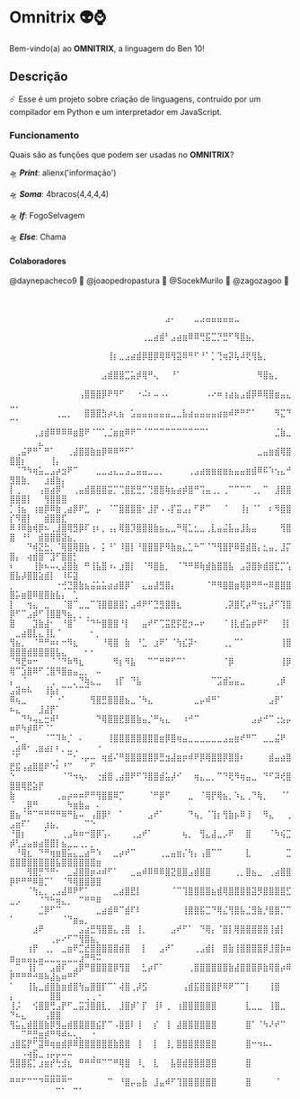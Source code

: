 # Omnitrix 👽⌚
Bem-vindo(a) ao **OMNITRIX**, a linguagem do Ben 10!

## Descrição
☄️ Esse é um projeto sobre criação de linguagens, contruído por um compilador em Python e um interpretador em JavaScript. 

### Funcionamento
Quais são as funções que podem ser usadas no **OMNITRIX**?


🛸 ***Print***: alienx('informação')

🛸 ***Soma***: 4bracos(4,4,4,4)

🛸 ***If***: FogoSelvagem 

🛸 ***Else***: Chama


#### Colaboradores
@daynepacheco9 🌌
@joaopedropastura 🌌
@SocekMurilo 🌌
@zagozagoo 🌌


⠀⠀⠀⠀⠀⠀⠀⠀⠀⠀⠀⠀⠀⠀⠀⠀⠀⠀⠀⠀⠀⠀⠀⠀⠀⠀⠀⠀⠀⠀⠀⠀⠀⠀⠀⠀⠀⠀⠀⠀⠀⠀⠀⠀⠀⠀⠀⠀⠀⠀⠀⠀⠀⠀⠀⠀⠀⠀⠀⠀⠀
⠀⠀⠀⠀⠀⠀⠀⠀⠀⠀⠀⠀⠀⠀⠀⠀⠀⠀⠀⠀⠀⠀⠀⠀⠀⠀⠀⣠⠄⠀⠀⠀⣀⣠⣤⣤⣤⣤⣤⣀⠀⠀⠀⠀⠀⠀⠀⠀⠀⠀⠀⠀⠀⠀⠀⠀⠀⠀⠀⠀⠀⠀⠀⠀⠀
⠀⠀⠀⠀⠀⠀⠀⠀⠀⠀⠀⠀⠀⠀⠀⠀⠀⠀⠀⠀⠀⠀⠀⢀⣀⣴⣾⠃⣠⣴⣶⠿⠿⢛⣯⣉⡙⣛⠋⠻⣿⣦⡀⠀⠀⠀⠀⠀⠀⠀⠀⠀⠀⠀⠀⠀⠀⠀⠀⠀⠀⠀⠀⠀⠀
⠀⠀⠀⠀⠀⠀⠀⠀⠀⠀⠀⠀⠀⠀⠀⠀⠀⢸⡆⣀⣠⣴⣾⡿⣿⡿⢿⠿⢻⣽⠿⠛⠋⠘⠁⡁⢙⢶⡽⢧⠼⢟⢻⣧⡀⠀⠀⠀⠀⠀⠀⠀⠀⠀⠀⠀⠀⠀⠀⠀⠀⠀⠀⠀⠀
⠀⠀⠀⠀⠀⠀⠀⠀⠀⠀⠀⠀⠀⠀⠀⠀⣠⣾⣿⣿⣉⣥⡾⢿⠛⢄⠀⠀⠘⠁⠀⠀⠀⠀⠀⠀⠀⠀⠀⠀⠀⠀⠀⠻⣿⣦⡀⠀⠀⠀⠀⠀⠀⠀⠀⠀⠀⠀⠀⠀⠀⠀⠀⠀⠀
⠀ ⠀⠀⠀⠀⠀⠀⠀⠀⠀⠀⠀⠀⢠⣿⣿⣿⡿⠟⠻⠋⠀⠀⠐⠬⠆⠤⠠⠄⠀⠀⠀⠀⠀⠀⠠⠔⠶⢰⣴⣦⣠⣾⡿⠿⢿⣿⣶⣤⣄⣀⡀⠀⠀⠀⠀⠀⠀⠀⠀⠀⠀⠀⠀
 ⠀⠀⠀⠀⠀⠀⠀⠀⢀⣀⡀⠀⠀⣿⣿⣿⣳⡴⢆⣦⠀⣡⣤⣤⣤⣤⣤⣤⣀⣀⣧⣴⣤⣤⣤⣤⣴⣶⠾⠟⠛⠋⠁⠀⠀⠀⠻⣍⠙⠉⠁⠀⠀⠀⠀⠀⠀⠀⠀⠀⠀⠀⠀⠀
  ⠀⠀⠀⠀⢀⣰⣾⠿⠿⠿⠿⣶⣿⠟⠈⠉⢁⣈⣶⣶⠿⠟⠉⠈⠉⠉⠉⠉⠉⠉⠉⠉⠉⠉⠁⠀⠀⠀⠀⠀⠀⠀⠀⠀⠀⠀⣈⣷⣀⠀⠀⠀⠀⠀⣄⠀⠀⠀⠀⠀⠀⠀⠀
⠀⢀⣬⠟⠛⠁⠛⠁⠀⠀⢀⣼⣿⣿⣷⣶⡿⠿⠿⠛⠋⠁⠀⠀⠀⠀⠀⠀⠀⠀⠀⠀⠀⠀⠀⠀⠀⠀⠀⠀⠀⠀⠀⣀⣤⣶⣾⢿⣿⣿⣿⡆⠀⠀⠀⠀⢸⡄⠀⠀⠀⠀⠀⠀⠀
⠀⠈⠙⠳⢶⣥⣀⣠⡴⣲⠟⠉⠀⠀⠀⣀⣀⣠⣄⣀⣠⣀⣤⣤⣀⣀⡀⠀⠀⠀⠀⢀⣠⣴⣶⣶⣶⣶⣦⣤⣤⣶⣾⠿⠯⠱⢢⣄⠚⣻⣿⣷⡀⠀⠀⣰⣾⣷⡄⠀⠀⠀⠀⠀⠀
⡇⢀⠀⠀⠀⢠⣶⣴⡿⠁⠀⢀⣤⣾⣿⣿⣿⣭⡉⢉⣿⣟⣛⡉⢙⣿⣿⢷⣦⣴⡾⣿⠛⢩⣤⢀⡀⢀⠉⠉⠉⠉⢀⡀⠉⠀⣸⣿⣿⣿⣿⣿⡇⠀⠀⢻⣿⣿⣿⠀⠀⠀⠀⠀⠀
⡁⢸⣦⠀⢰⣶⡿⠿⣷⢀⣴⡿⠟⣁⠀⡤⠀⠈⠉⣿⣿⣿⣿⠂⣸⡟⠠⠠⡏⣭⣠⡄⠋⠟⠉⠀⠀⠈⠀⠀⢸⡆⠈⠁⠀⠆⠻⣿⣿⡎⠻⣿⡇⠀⠀⣾⣿⣿⣏⠀⠀⠀⠀⠀⠀
⠿⠸⠿⣷⢾⡿⠦⢀⣸⣿⢿⣻⡿⠏⢰⠆⡀⢠⡄⢿⣿⡹⣿⣿⣿⣷⣦⣄⣀⠛⢿⣁⣂⣀⢀⣇⣤⣬⣧⣤⣸⣧⣤⠀⠀⠀⠀⢻⣿⣿⠀⠘⠃⠀⣾⣿⣿⣿⣽⣦⡀⠀⠀⠀⠀
⠀⠀⠀⠙⢾⣝⣓⡀⠈⢿⣿⢿⣿⣷⠠⠀⡅⠘⠁⠸⣿⡇⠘⣿⣿⣿⡟⠻⣷⣶⣄⣁⠓⠉⠈⠙⢻⣿⡟⠿⣿⣾⣿⡄⣂⣤⡀⣸⡍⣿⡄⠀⢴⣾⣿⠉⣹⠋⣿⣿⡃⠀⠀⠀⠀
⠆⠀⠀⠀⢸⡷⠦⠤⢄⣼⣿⣷⠀⠛⢸⣧⣿⠰⠄⣰⣿⡇⠀⠈⠻⣿⣷⡀⠀⠈⠙⠛⠿⢷⣾⣷⣿⣿⣧⠀⣠⣽⣿⡷⣾⣿⣏⡉⢡⣿⣧⡼⣿⣿⣵⣾⡇⠀⠸⠯⣽⠀⠀⠀⠀
⡀⠀⠀⠀⠀⠀⠀⠀⠐⢚⣙⣿⣷⣦⣬⣥⣥⣴⣴⣿⡿⠁⠀⣄⣤⣼⣻⣿⡄⠀⠀⠀⠀⠀⠈⠛⠻⣿⣿⣶⢿⡿⠛⠛⠒⠿⣿⣿⣿⣿⡥⣶⣿⠿⣿⣿⣷⣧⡄⠀⢁⠀⠀⠀⠀
⡇⠀⠀⢲⣄⠀⣀⠀⠀⠈⣿⠉⣀⣀⠉⢹⣿⣿⣿⣿⡅⣠⠾⠟⠋⣙⣻⣿⣿⣆⠀⠀⠀⠀⠀⠀⠀⢀⡽⣿⢏⡴⠛⢲⣆⡼⠋⢹⣿⡿⠋⠉⣠⡾⠋⢸⣿⣿⠻⣦⡀⡀⢀⠀⠀
⣿⠀⠀⠀⣹⣷⣼⠂⠀⠘⣿⠁⠀⠈⠙⠓⣿⣿⣿⠘⡇⠀⠀⣤⠞⠋⢉⣭⣟⡯⣟⡲⠤⠖⠀⠀⠀⠈⢸⣇⣾⣥⡶⠟⠋⠀⠀⢸⡇⠀⣀⣴⣿⣇⣄⢸⣇⠈⠀⠀⠀⠀⠀⠂⡀
⢻⣦⡀⠀⠈⠛⠛⠶⠆⠒⠻⣆⠀⠀⠀⠀⠘⢿⣿⠀⣷⠀⠘⣁⠀⣰⠟⠁⠈⢳⣎⡽⠂⠀⠀⠀⠀⢀⡀⠉⠁⠀⠀⠀⠀⠀⠀⢸⣿⣿⣿⣿⣾⣿⣿⣿⣿⣧⣄⠀⠀⠀⠂⠂⠀
⠈⠻⣟⠶⠒⠀⠀⠈⠈⠙⠷⠻⣆⠀⠀⠀⠀⠀⠻⡆⠻⣧⠀⠀⠉⠉⠛⠛⠋⠉⠁⠀⠀⠀⠀⠀⠀⠈⡿⠀⠀⠀⠀⠀⠀⠀⠀⢸⡿⢿⠉⣱⣿⠿⠋⢈⣿⠻⣿⣶⣤⣀⡀⠀⠤
⡄⠀⠈⠀⠀⠀⠀⢀⠀⠀⠀⡀⠙⢷⣄⣀⠀⠀⢰⡏⠀⠙⣧⠀⠀⠀⠀⠀⠀⠀⠀⠀⠀⠀⠀⠉⣩⣾⣥⣤⣀⠀⠀⠀⠀⠀⢀⡾⠀⣠⣽⠶⠧⠀⠀⢸⣧⡆⠉⠉⠈⠉⠉⠀⠀
⠿⢦⣀⠀⠀⠀⠀⠁⠐⠁⠀⠀⠀⠀⢻⣿⣛⣿⣿⣿⣦⣀⠈⠳⣄⠀⠀⠀⠀⠀⠀⠀⣀⡤⠾⠛⠁⠀⠀⠀⠀⠀⠀⠀⠀⣠⡟⠁⠀⠦⣄⠀⠀⠀⣸⣼⡟⠁⠀⠀⠀⠀⠀⠀⠀
⠀⠀⠙⠳⢤⣄⣒⠾⠃⠀⠀⠀⠀⠀⠀⠙⢿⣿⣿⣟⣿⣿⣷⣤⡈⠛⢦⣄⠀⠀⠰⠚⠉⠀⠀⠀⠀⠀⠀⠀⠀⠀⣠⡴⠚⠉⢐⣢⡤⠶⠟⠳⡾⠿⠋⠈⠁⠀⠀⠀⠀⠀⠀⠀⠀
⠒⡀⠀⠀⠀⠀⠈⠉⠹⠷⡈⠀⠄⠀⠀⠀⠀⢸⣿⣿⣿⣿⣿⣿⣿⣿⣶⡿⣿⢶⣤⣀⣀⣀⣀⣀⣀⣠⣤⣶⠞⠛⠉⠀⣀⣀⣬⠟⠀⢀⣴⠿⠂⢀⣶⣴⡆⠆⡀⣀⢀⠀⠀⠀⠐
⠈⠋⠀⠀⠀⠀⠀⠀⡀⠀⠉⠂⠠⡤⠤⠀⢶⣾⠌⠛⣿⣿⣿⣿⣿⡿⣛⣲⣼⣶⡶⠾⠟⡿⢿⣿⣿⡿⣿⣿⠆⠀⠀⠀⠀⣾⣤⣴⣿⣟⣯⢠⣴⣿⣿⠟⠑⠆⠘⠉⠀⠀⠀⠋⠀
⠑⠀⠀⠀⠀⠀⠀⠀⠀⠈⠙⠲⢦⠄⠀⢐⣾⣿⢀⣴⣿⠟⠋⠹⣿⣿⣾⣥⡼⠊⠀⠀⢶⣄⣀⡀⠉⠙⢟⠻⢶⣤⣀⠀⠙⠋⠽⢞⣿⣿⣿⢿⣟⣵⡟⠀⠀⠀⠀⠀⠀⠀⠀⠀⠀
⣷⠀⠀⠀⠀⠀⠀⠀⢀⣤⡴⠶⠶⠟⠛⢻⣿⣿⠿⡉⠀⠀⠀⠀⠈⠛⡿⠋⠀⠀⠀⣀⠀⠈⢿⡟⢿⣦⡀⠱⣄⢀⠙⢷⡀⠀⠀⠈⠁⠈⠀⢀⡿⠛⠀⠀⠀⠀⠀⠳⣶⣷⣤⠀⠄
⣿⣦⠈⠛⠉⠛⠛⠛⠛⠿⠛⣧⠤⠀⢠⣿⡿⠃⠀⠁⠀⠀⠀⠀⣠⠞⠁⠀⠀⠀⠀⠙⢦⡀⠈⢹⡆⢻⣷⡦⠿⢸⠀⠀⠻⣄⠀⠀⢀⣠⣶⠏⠁⠀⠀⣰⣦⡀⠀⠀⠀⠀⠉⠑⠀
⠘⣿⡆⠀⠀⠀⠁⠀⠀⢀⣠⠷⠶⠒⣿⡿⢡⠄⠀⠀⠀⢀⣠⠞⠁⠀⠀⠀⠀⠀⢦⡀⠀⢻⣄⣼⣀⡠⠟⠀⠀⣿⠀⠀⠀⠈⠳⢮⣉⡾⢃⣠⣤⣶⣴⣿⣿⡇⣦⣀⣀⢀⡀⡀⠀
⠀⠘⢿⣆⠀⠙⠛⢶⣶⣿⣥⣄⣀⣴⠛⠱⠀⠀⣀⡴⠞⠉⠀⠀⠀⠀⢀⣀⣤⣶⡌⢳⡄⢠⣿⠉⠉⠀⠀⠀⠀⣇⠀⠀⠀⠀⠀⠀⣉⣿⣿⣿⣿⣿⣿⣿⣿⣧⣿⣿⣿⣿⣿⣿⣶
⠀⠀⠀⢻⣿⡛⠙⠛⠂⠀⣀⣼⣿⣿⡶⠴⠾⠋⠁⠀⠀⣀⣤⠾⠿⠿⠿⣿⣝⣿⣿⣠⣾⣿⣿⠀⠀⠀⠀⢀⡀⣿⣦⣀⠀⢀⣴⣿⣿⡿⠟⠛⠛⠿⣿⡉⠁⠀⠈⠻⢿⣿⣿⣿⣿
⠀⠀⠀⠈⢳⣄⡀⢀⣠⣼⠿⠟⠋⠁⠀⠀⠀⠀⣀⣴⣿⣟⡇⠀⠀⠀⠀⠀⠈⠉⢹⣿⣿⣿⣿⣦⣾⢿⣿⣿⣿⣿⣽⡻⣿⣿⣿⣿⣋⣀⡠⠀⠀⠀⠈⠙⠓⢶⣄⡀⠀⠉⠛⠛⠿
⠀⠀⠀⠀⠀⣈⡿⠋⠉⠀⠀⠀⠀⠀⠀⣀⣴⣾⠿⠉⣾⠏⠇⠀⠀⠀⠀⠀⠀⠀⢸⣿⣿⣯⣉⠙⢿⣌⢻⣿⣧⣈⣻⣷⡘⣿⣿⡉⠉⠁⠀⠀⠀⠀⠀⠀⠀⠀⠈⠙⣶⣤⡀⠀⠀
⠀⠀⠀⠀⣰⠟⠀⠀⠀⠀⠀⠀⣠⣴⣛⢻⣿⣿⣄⢠⣿⠀⢸⡀⠀⠀⠀⠀⣠⠞⠋⠁⠀⠙⢿⡄⠈⣿⡇⢿⣿⣿⣿⣿⣿⢸⣾⡇⠀⠀⠀⠀⠀⠀⠀⠀⢀⡤⠔⠋⠉⢻⣿⣦⡀
⠀⠀⠀⢰⡟⠀⢀⡀⠀⣀⣶⠟⣉⣞⣿⣿⣿⣿⣿⣾⣿⠀⠀⡇⠀⠀⣠⠞⠁⠀⠀⠀⢀⣠⣾⡇⠀⣿⣷⢸⣿⣿⣿⣿⡿⣸⣿⡷⠶⣶⣤⣤⣤⣄⣤⣀⣀⣀⣀⣀⣀⣰⠛⠻⠭
⡀⠉⠀⢸⡇⠉⠀⣠⣾⠏⠀⣠⡿⠛⣿⣿⣿⣿⡿⢻⣿⠀⠀⣃⡴⠏⠁⠀⠀⠀⠀⢀⣿⣿⣿⣿⣿⣿⣷⣼⣿⣿⣿⡿⣷⢿⣿⡴⠿⠟⠛⠛⠛⠚⠿⠷⣼⣦⠶⠛⠋⠀⠀⠀⠀
⠁⠀⠀⢸⣧⣀⣾⣿⣷⣶⣾⣿⢳⣤⣿⣿⡏⠉⠁⢼⣿⢀⡼⣫⠀⠀⠀⠀⠀⠀⢠⣾⣯⣿⣿⣿⡟⠿⠟⠉⠉⡇⠀⠀⠀⢸⣿⠀⠀⡄⠀⠀⠀⠀⠀⠀⣿⣿⠀⠀⠀⠀⢀⢀⠐
⢸⡨⠀⠀⢪⣿⣿⢛⣠⡟⠋⣀⣭⣹⣿⣿⣇⡀⠀⣸⣿⡾⠁⡏⠀⢸⠇⢀⠀⢰⣿⣿⣿⣿⣿⣿⠀⠀⠀⠀⠀⣇⣀⣀⠀⢸⣿⣀⠀⠙⠦⣄⠀⠀⠀⢠⣿⣿⠀⠀⠀⠀⠀⠀⠀
⢻⣥⣄⣾⣿⣿⣷⡿⣻⣤⣾⣿⣿⣿⣿⣮⡏⠉⠠⣿⣿⠇⢸⠀⠀⡎⠀⢸⠀⣼⣿⣿⣿⣿⣿⣿⠀⠀⠀⠀⠀⣿⠁⠈⠳⠜⠞⠉⠀⠀⠀⠉⠛⣛⣶⡾⠛⠻⠾⠦⢄⡀⠀⠐⠀
⣰⣿⣯⡟⠋⣽⠿⢶⣶⣾⡿⠿⣿⣿⣿⣿⣿⣿⣷⣿⣿⠀⢸⠀⠀⡇⠀⢸⡀⣿⣿⣿⣿⣿⣿⣿⠀⠀⠀⠀⠀⣿⠒⠲⠦⠄⠀⠀⠀⠀⠀⠠⢴⣯⣀⢠⡤⡤⠤⠤⠀⠀⠀⢀⠀
⣻⣿⣿⣯⡁⣰⣶⡞⢓⣺⣆⠀⠛⠛⠛⠛⠉⠉⠛⢿⣿⠀⠸⡀⠀⣇⠀⠀⣧⣿⣾⣿⣿⣿⣿⣿⠀⠀⠀⠀⠀⣿⠀⠀⠀⠀⠀⠀⠀⠀⠀⠀⠀⠀⠀⣀⣀⣀⣀⠀⠀⠀⠀⠀⠀
⠛⠛⠋⠉⠉⠙⠛⠛⠛⠛⠉⠀⠀⠀⠀⠀⠀⠉⠀⠘⣿⡤⣤⣷⠀⣸⣤⠾⠋⢹⣿⣿⣿⣿⣿⣿⠀⠀⠀⠀⠀⣿⠀⠀⠀⠀⠈⠀⠀⠀⠀⠀⠀⠀⠀⠀⠀⠉⠁⠀⠉⠁⠀⠀⠀
⠀⠀⠀⠀⠀⠀⠀⠀⠀⠀⠀⠀⠀⠀⠀⠀⠀⠀⠀⠀⠀⠀⠀
